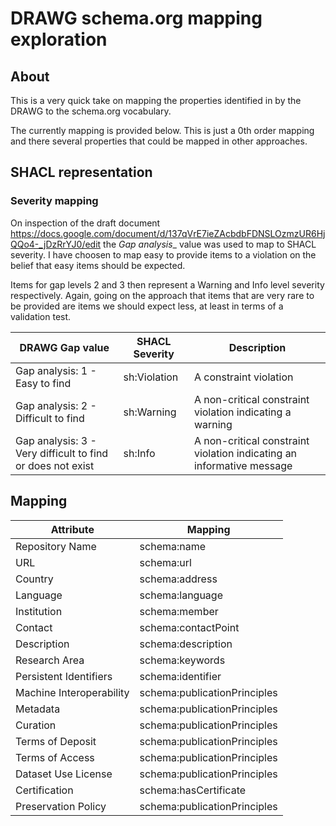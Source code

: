 # DRAWG schema.org mapping exploration

## About

This is a very quick take on mapping the properties identified in by the DRAWG
to the schema.org vocabulary.  

The currently mapping is provided below.  This is just a 0th order mapping and there
several properties that could be mapped in other approaches. 


## SHACL representation

### Severity mapping

On inspection of the draft document https://docs.google.com/document/d/137qVrE7ieZAcbdbFDNSLOzmzUR6HjQQo4-_jDzRrYJ0/edit 
the _Gap analysis__ value was used to map to SHACL severity.  I have choosen to map easy to provide
items to a violation on the belief that easy items should be expected.  

Items for gap levels 2 and 3 then represent a Warning and Info level severity respectively.  Again, 
going on the approach that items that are very rare to be provided are items we should expect less, at least in 
terms of a validation test.  


| DRAWG Gap value                                | SHACL Severity |  Description |
|------------------------------------------------|----------------|----------------|
| Gap analysis: 1 - Easy to find                 |  sh:Violation  |	A constraint violation |
| Gap analysis: 2 - Difficult to find            |  sh:Warning    | A non-critical constraint violation indicating a warning |
| Gap analysis: 3 - Very difficult to find or does not exist  |  sh:Info |	A non-critical constraint violation indicating an informative message |



## Mapping 



| Attribute               | Mapping |
|------------------------|---------|
| Repository Name        | schema:name                  |
| URL                    | schema:url                   |
| Country                | schema:address               |
| Language               | schema:language              |
| Institution            | schema:member                |
| Contact                | schema:contactPoint          |
| Description            | schema:description           |
| Research Area          | schema:keywords              |
| Persistent Identifiers | schema:identifier            |
| Machine Interoperability| schema:publicationPrinciples |
| Metadata               | schema:publicationPrinciples |
| Curation               | schema:publicationPrinciples |
| Terms of Deposit       | schema:publicationPrinciples |
| Terms of Access        | schema:publicationPrinciples |
| Dataset Use License    | schema:publicationPrinciples |
| Certification          | schema:hasCertificate        |
| Preservation Policy    | schema:publicationPrinciples |


